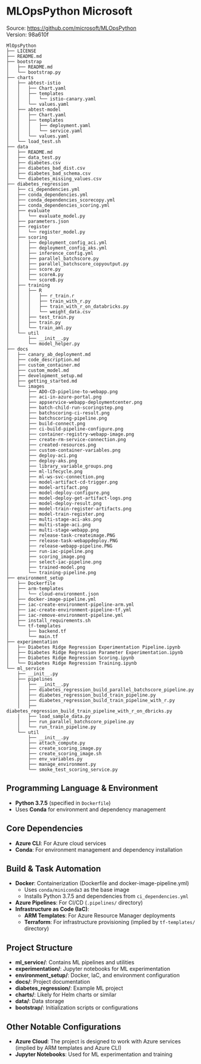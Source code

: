 # MLOpsPython Microsoft
Source: https://github.com/microsoft/MLOpsPython   
Version: 98a610f   

```
MlOpsPython
├── LICENSE
├── README.md
├── bootstrap
│   ├── README.md
│   └── bootstrap.py
├── charts
│   ├── abtest-istio
│   │   ├── Chart.yaml
│   │   ├── templates
│   │   │   └── istio-canary.yaml
│   │   └── values.yaml
│   ├── abtest-model
│   │   ├── Chart.yaml
│   │   ├── templates
│   │   │   ├── deployment.yaml
│   │   │   └── service.yaml
│   │   └── values.yaml
│   └── load_test.sh
├── data
│   ├── README.md
│   ├── data_test.py
│   ├── diabetes.csv
│   ├── diabetes_bad_dist.csv
│   ├── diabetes_bad_schema.csv
│   └── diabetes_missing_values.csv
├── diabetes_regression
│   ├── ci_dependencies.yml
│   ├── conda_dependencies.yml
│   ├── conda_dependencies_scorecopy.yml
│   ├── conda_dependencies_scoring.yml
│   ├── evaluate
│   │   └── evaluate_model.py
│   ├── parameters.json
│   ├── register
│   │   └── register_model.py
│   ├── scoring
│   │   ├── deployment_config_aci.yml
│   │   ├── deployment_config_aks.yml
│   │   ├── inference_config.yml
│   │   ├── parallel_batchscore.py
│   │   ├── parallel_batchscore_copyoutput.py
│   │   ├── score.py
│   │   ├── scoreA.py
│   │   └── scoreB.py
│   ├── training
│   │   ├── R
│   │   │   ├── r_train.r
│   │   │   ├── train_with_r.py
│   │   │   ├── train_with_r_on_databricks.py
│   │   │   └── weight_data.csv
│   │   ├── test_train.py
│   │   ├── train.py
│   │   └── train_aml.py
│   └── util
│       ├── __init__.py
│       └── model_helper.py
├── docs
│   ├── canary_ab_deployment.md
│   ├── code_description.md
│   ├── custom_container.md
│   ├── custom_model.md
│   ├── development_setup.md
│   ├── getting_started.md
│   └── images
│       ├── ADO-CD-pipeline-to-webapp.png
│       ├── aci-in-azure-portal.png
│       ├── appservice-webapp-deploymentcenter.png
│       ├── batch-child-run-scoringstep.png
│       ├── batchscoring-ci-result.png
│       ├── batchscoring-pipeline.png
│       ├── build-connect.png
│       ├── ci-build-pipeline-configure.png
│       ├── container-registry-webapp-image.png
│       ├── create-rm-service-connection.png
│       ├── created-resources.png
│       ├── custom-container-variables.png
│       ├── deploy-aci.png
│       ├── deploy-aks.png
│       ├── library_variable_groups.png
│       ├── ml-lifecycle.png
│       ├── ml-ws-svc-connection.png
│       ├── model-artifact-cd-trigger.png
│       ├── model-artifact.png
│       ├── model-deploy-configure.png
│       ├── model-deploy-get-artifact-logs.png
│       ├── model-deploy-result.png
│       ├── model-train-register-artifacts.png
│       ├── model-train-register.png
│       ├── multi-stage-aci-aks.png
│       ├── multi-stage-aci.png
│       ├── multi-stage-webapp.png
│       ├── release-task-createimage.PNG
│       ├── release-task-webappdeploy.PNG
│       ├── release-webapp-pipeline.PNG
│       ├── run-iac-pipeline.png
│       ├── scoring_image.png
│       ├── select-iac-pipeline.png
│       ├── trained-model.png
│       └── training-pipeline.png
├── environment_setup
│   ├── Dockerfile
│   ├── arm-templates
│   │   └── cloud-environment.json
│   ├── docker-image-pipeline.yml
│   ├── iac-create-environment-pipeline-arm.yml
│   ├── iac-create-environment-pipeline-tf.yml
│   ├── iac-remove-environment-pipeline.yml
│   ├── install_requirements.sh
│   └── tf-templates
│       ├── backend.tf
│       └── main.tf
├── experimentation
│   ├── Diabetes Ridge Regression Experimentation Pipeline.ipynb
│   ├── Diabetes Ridge Regression Parameter Experimentation.ipynb
│   ├── Diabetes Ridge Regression Scoring.ipynb
│   └── Diabetes Ridge Regression Training.ipynb
└── ml_service
    ├── __init__.py
    ├── pipelines
    │   ├── __init__.py
    │   ├── diabetes_regression_build_parallel_batchscore_pipeline.py
    │   ├── diabetes_regression_build_train_pipeline.py
    │   ├── diabetes_regression_build_train_pipeline_with_r.py
    │   ├── diabetes_regression_build_train_pipeline_with_r_on_dbricks.py
    │   ├── load_sample_data.py
    │   ├── run_parallel_batchscore_pipeline.py
    │   └── run_train_pipeline.py
    └── util
        ├── __init__.py
        ├── attach_compute.py
        ├── create_scoring_image.py
        ├── create_scoring_image.sh
        ├── env_variables.py
        ├── manage_environment.py
        └── smoke_test_scoring_service.py
```

## Programming Language & Environment
- **Python 3.7.5** (specified in `Dockerfile`)
- Uses **Conda** for environment and dependency management

## Core Dependencies
- **Azure CLI**: For Azure cloud services
- **Conda**: For environment management and dependency installation

## Build & Task Automation
- **Docker**: Containerization (Dockerfile and docker-image-pipeline.yml)
  - Uses `conda/miniconda3` as the base image
  - Installs Python 3.7.5 and dependencies from `ci_dependencies.yml`
- **Azure Pipelines**: For CI/CD (`.pipelines/` directory)
- **Infrastructure as Code (IaC)**:
  - **ARM Templates**: For Azure Resource Manager deployments
  - **Terraform**: For infrastructure provisioning (implied by `tf-templates/` directory)

## Project Structure
- **ml_service/**: Contains ML pipelines and utilities
- **experimentation/**: Jupyter notebooks for ML experimentation
- **environment_setup/**: Docker, IaC, and environment configuration
- **docs/**: Project documentation
- **diabetes_regression/**: Example ML project
- **charts/**: Likely for Helm charts or similar
- **data/**: Data storage
- **bootstrap/**: Initialization scripts or configurations

## Other Notable Configurations
- **Azure Cloud**: The project is designed to work with Azure services (implied by ARM templates and Azure CLI)
- **Jupyter Notebooks**: Used for ML experimentation and training
